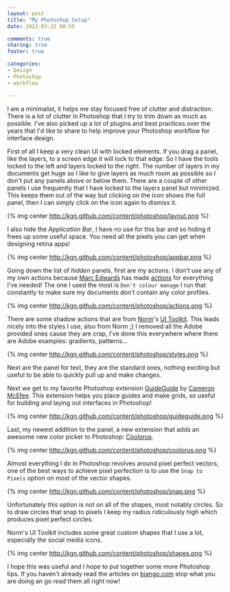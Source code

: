 ```yaml
---
layout: post
title: "My Photoshop Setup"
date: 2012-03-15 00:55

comments: true
sharing: true
footer: true

categories: 
- Design
- Photoshop
- workflow

---
```


I am a minimalist, it helps me stay focused free of clutter and distraction. There is a lot of clutter in Photoshop that I try to trim down as much as possible. I've also picked up a lot of plugins and best practices over the years that I'd like to share to help improve your Photoshop workflow for interface design.

<!-- more -->

First of all I keep a very clean UI with locked elements. If you drag a panel, like the layers, to a screen edge it will lock to that edge. So I have the tools locked to the left and layers locked to the right. The number of layers in my documents get huge so I like to give layers as much room as possible so I don't put any panels above or below them. There are a couple of other panels I use frequently that I have locked to the layers panel but minimized. This keeps them out of the way but clicking on the icon shows the full panel, then I can simply click on the icon again to dismiss it. 

{% img center http://kgn.github.com/content/photoshop/layout.png %}

I also hide the *Application Bar*, I have no use for this bar and so hiding it frees up some useful space. You need all the pixels you can get when designing retina apps!

{% img center http://kgn.github.com/content/photoshop/appbar.png %}

Going down the list of *hidden* panels, first are my actions. I don't use any of my own actions because [Marc Edwards](http://twitter.com/marcedwards) has made [actions](http://bjango.com/articles/actions/) for everything I've needed! The one I used the most is `Don't colour manage` I run that constantly to make sure my documents don't contain any color profiles.

{% img center http://kgn.github.com/content/photoshop/actions.png %}

There are some shadow actions that are from [Norm](http://dribbble.com/Norm)'s [UI Toolkit](http://www.uiparade.com/ui-toolkit). This leads nicely into the styles I use, also from Norm ;) I removed all the Adobe provided ones cause they are crap, I've done this everywhere where there are Adobe examples: gradients, patterns…

{% img center http://kgn.github.com/content/photoshop/styles.png %}

Next are the panel for text, they are the standard ones, nothing exciting but useful to be able to quickly pull up and make changes.

Next we get to my favorite Photoshop extension [GuideGuide](http://guideguide.me/) by [Cameron McEfee](http://www.cameronmcefee.com). This extension helps you place guides and make grids, so useful for building and laying out interfaces in Photoshop!

{% img center http://kgn.github.com/content/photoshop/guideguide.png %}

Last, my newest addition to the panel, a new extension that adds an awesome new color picker to Photoshop: [Coolorus](http://theindustry.cc/2012/03/13/coolorus-color-picker-for-photoshop).

{% img center http://kgn.github.com/content/photoshop/coolorus.png %}

Almost everything I do in Photoshop revolves around pixel perfect vectors, one of the best ways to achieve pixel perfection is to use the `Snap to Pixels` option on most of the vector shapes.

{% img center http://kgn.github.com/content/photoshop/snap.png %}

Unfortunately this option is not on all of the shapes, most notably circles. So to draw circles that snap to pixels I keep my radius ridiculously high which produces pixel perfect circles.

Norm's UI Toolkit includes some great custom shapes that I use a lot, especially the social media icons.

{% img center http://kgn.github.com/content/photoshop/shapes.png %}

I hope this was useful and I hope to put together some more Photoshop tips. If you haven't already read the articles on [bjango.com](http://bjango.com/articles/) stop what you are doing an go read them all right now!


